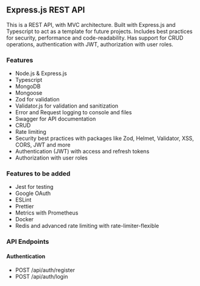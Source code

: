 ## Express.js REST API

This is a REST API, with MVC architecture.
Built with Express.js and Typescript to act as a template for future projects.
Includes best practices for security, performance and code-readability. Has support for CRUD operations, authentication
with JWT, authorization with user roles.

### Features

- Node.js & Express.js
- Typescript
- MongoDB
- Mongoose
- Zod for validation
- Validator.js for validation and sanitization
- Error and Request logging to console and files
- Swagger for API documentation
- CRUD
- Rate limiting
- Security best practices with packages like Zod, Helmet, Validator, XSS, CORS, JWT and more
- Authentication (JWT) with access and refresh tokens
- Authorization with user roles

### Features to be added

- Jest for testing
- Google OAuth
- ESLint
- Prettier
- Metrics with Prometheus
- Docker
- Redis and advanced rate limiting with rate-limiter-flexible

### API Endpoints

#### Authentication

- POST /api/auth/register
- POST /api/auth/login

